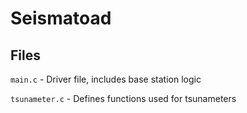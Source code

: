 # Seismatoad

## Files

`main.c` - Driver file, includes base station logic

`tsunameter.c` - Defines functions used for tsunameters
